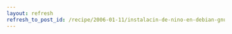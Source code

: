 ```yaml
---
layout: refresh
refresh_to_post_id: /recipe/2006-01-11/instalacin-de-nino-en-debian-gnu-linux
---
```

